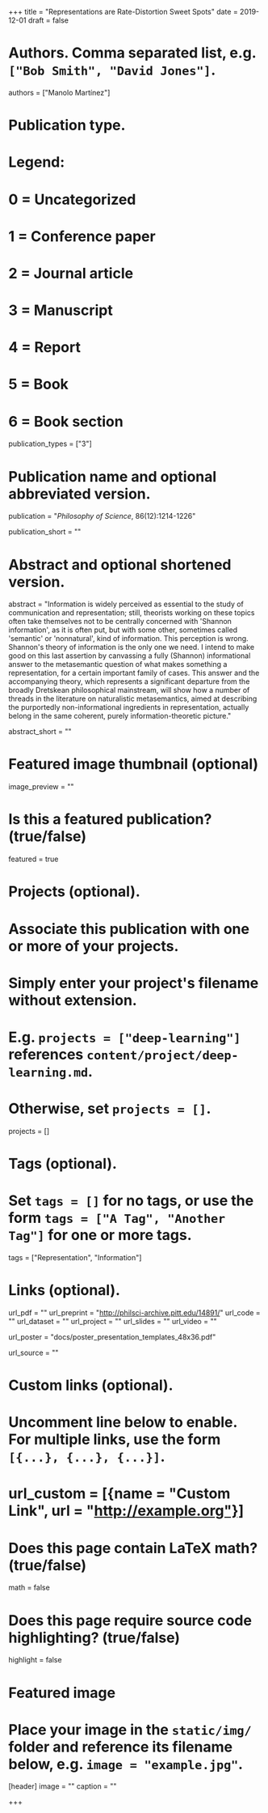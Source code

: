 +++ 
title = "Representations are Rate-Distortion Sweet Spots" 
date = 2019-12-01
draft = false

# Authors. Comma separated list, e.g. `["Bob Smith", "David Jones"]`. 
authors = ["Manolo Martínez"]

# Publication type.
# Legend:
# 0 = Uncategorized
# 1 = Conference paper
# 2 = Journal article
# 3 = Manuscript
# 4 = Report
# 5 = Book
# 6 = Book section
publication_types = ["3"]

# Publication name and optional abbreviated version. 

publication = "*Philosophy of Science*, 86(12):1214-1226" 

publication_short = ""

# Abstract and optional shortened version.

abstract = "Information is widely perceived as essential to the study of communication and representation; still, theorists working on these topics often take themselves not to be centrally concerned with 'Shannon information', as it is often put, but with some other, sometimes called 'semantic' or 'nonnatural', kind of information. This perception is wrong. Shannon's theory of information is the only one we need. I intend to make good on this last assertion by canvassing a fully (Shannon) informational answer to the metasemantic question of what makes something a representation, for a certain important family of cases. This answer and the accompanying theory, which represents a significant departure from the broadly Dretskean philosophical mainstream, will show how a number of threads in the literature on naturalistic metasemantics, aimed at describing the purportedly non-informational ingredients in representation, actually belong in the same coherent, purely information-theoretic picture."

abstract_short = ""

# Featured image thumbnail (optional)
image_preview = ""

# Is this a featured publication? (true/false) 
featured = true

# Projects (optional).
#   Associate this publication with one or more of your projects.
#   Simply enter your project's filename without extension.
#   E.g. `projects = ["deep-learning"]` references `content/project/deep-learning.md`.
#   Otherwise, set `projects = []`.
projects = []

# Tags (optional).
#   Set `tags = []` for no tags, or use the form `tags = ["A Tag", "Another Tag"]` for one or more tags. 
tags = ["Representation", "Information"]

# Links (optional). 

url_pdf = "" 
url_preprint = "http://philsci-archive.pitt.edu/14891/"
url_code = "" 
url_dataset = "" 
url_project = "" 
url_slides = "" 
url_video = "" 

url_poster = "docs/poster_presentation_templates_48x36.pdf" 

url_source = ""

# Custom links (optional).
#   Uncomment line below to enable. For multiple links, use the form `[{...}, {...}, {...}]`.
# url_custom = [{name = "Custom Link", url = "http://example.org"}]

# Does this page contain LaTeX math? (true/false) 
math = false

# Does this page require source code highlighting? (true/false) 
highlight = false

# Featured image
# Place your image in the `static/img/` folder and reference its filename below, e.g. `image = "example.jpg"`.
[header]
image = ""
caption = ""

+++
